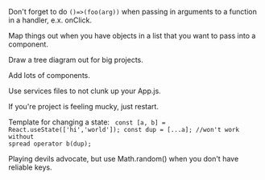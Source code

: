 Don't forget to do <code>()=>(foo(arg))</code> when passing in arguments to a function in a handler, e.x. onClick. <br />

Map things out when you have objects in a list that you want to pass into a component. <br />

Draw a tree diagram out for big projects. <br />

Add lots of components. <br />

Use services files to not clunk up your App.js. <br />

If you're project is feeling mucky, just restart. <br />

Template for changing a state:
<code>
  const [a, b] = React.useState(['hi','world']);
  const dup = [...a]; //won't work without spread operator
  b(dup);
</code>

Playing devils advocate, but use Math.random() when you don't have reliable keys. <br />
